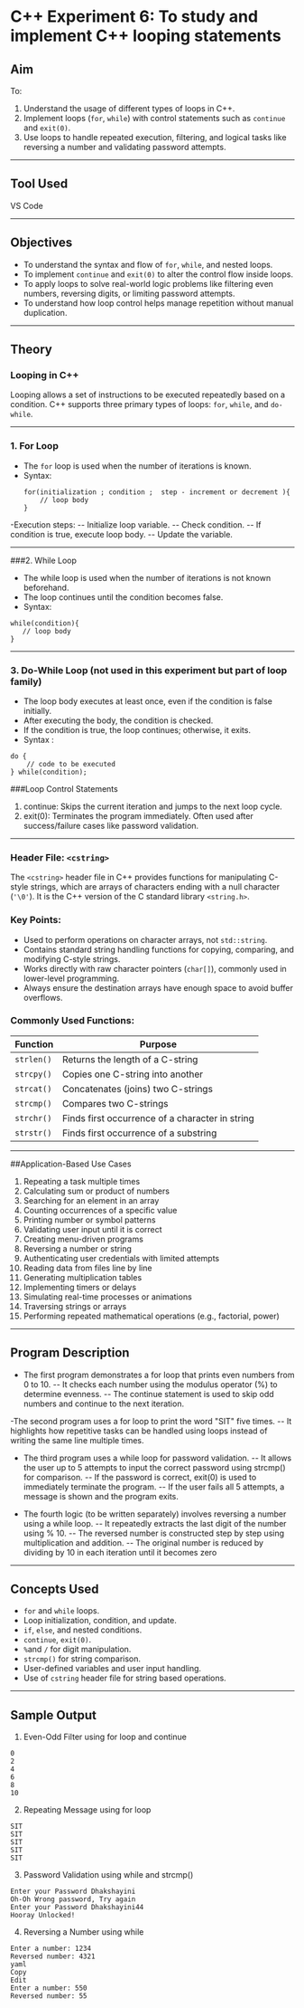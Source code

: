 # C++ Experiment 6: To study and implement C++ looping statements

## Aim

To:
1. Understand the usage of different types of loops in C++.
2. Implement loops (`for`, `while`) with control statements such as `continue` and `exit(0)`.
3. Use loops to handle repeated execution, filtering, and logical tasks like reversing a number and validating password attempts.

---

## Tool Used

VS Code

---

## Objectives

- To understand the syntax and flow of `for`, `while`, and nested loops.
- To implement `continue` and `exit(0)` to alter the control flow inside loops.
- To apply loops to solve real-world logic problems like filtering even numbers, reversing digits, or limiting password attempts.
- To understand how loop control helps manage repetition without manual duplication.

---

## Theory

### Looping in C++
Looping allows a set of instructions to be executed repeatedly based on a condition. C++ supports three primary types of loops: `for`, `while`, and `do-while`.

---

### 1. For Loop

- The `for` loop is used when the number of iterations is known.
- Syntax:
  ```
  for(initialization ; condition ;  step - increment or decrement ){
      // loop body
  }
  ```
-Execution steps:
-- Initialize loop variable.
-- Check condition.
-- If condition is true, execute loop body.
-- Update the variable.

--- 

###2. While Loop
- The while loop is used when the number of iterations is not known beforehand.
- The loop continues until the condition becomes false.
- Syntax:
 ```
while(condition){
    // loop body
}
```
--- 

### 3. Do-While Loop (not used in this experiment but part of loop family)
- The loop body executes at least once, even if the condition is false initially.
- After executing the body, the condition is checked.
- If the condition is true, the loop continues; otherwise, it exits.
- Syntax :
```
do {
    // code to be executed
} while(condition);
```
###Loop Control Statements
1. continue: Skips the current iteration and jumps to the next loop cycle.
2. exit(0): Terminates the program immediately. Often used after success/failure cases like password validation.

---

### Header File: `<cstring>`

The `<cstring>` header file in C++ provides functions for manipulating C-style strings, which are arrays of characters ending with a null character (`'\0'`). It is the C++ version of the C standard library `<string.h>`.

### Key Points:
- Used to perform operations on character arrays, not `std::string`.
- Contains standard string handling functions for copying, comparing, and modifying C-style strings.
- Works directly with raw character pointers (`char[]`), commonly used in lower-level programming.
-  Always ensure the destination arrays have enough space to avoid buffer overflows.

### Commonly Used Functions:

| Function      | Purpose                                        |
|---------------|------------------------------------------------|
| `strlen()`    | Returns the length of a C-string               |
| `strcpy()`    | Copies one C-string into another               |
| `strcat()`    | Concatenates (joins) two C-strings             |
| `strcmp()`    | Compares two C-strings                         |
| `strchr()`    | Finds first occurrence of a character in string|
| `strstr()`    | Finds first occurrence of a substring          |

--- 

##Application-Based Use Cases
1. Repeating a task multiple times
2. Calculating sum or product of numbers
3. Searching for an element in an array
4. Counting occurrences of a specific value
5. Printing number or symbol patterns
6. Validating user input until it is correct
7. Creating menu-driven programs
8. Reversing a number or string
9. Authenticating user credentials with limited attempts
10. Reading data from files line by line
11. Generating multiplication tables
12. Implementing timers or delays
13. Simulating real-time processes or animations
14. Traversing strings or arrays
15. Performing repeated mathematical operations (e.g., factorial, power)

--- 

## Program Description
- The first program demonstrates a for loop that prints even numbers from 0 to 10.
-- It checks each number using the modulus operator (%) to determine evenness.
-- The continue statement is used to skip odd numbers and continue to the next iteration.

-The second program uses a for loop to print the word "SIT" five times.
-- It highlights how repetitive tasks can be handled using loops instead of writing the same line multiple times.

- The third program uses a while loop for password validation.
-- It allows the user up to 5 attempts to input the correct password using strcmp() for comparison.
-- If the password is correct, exit(0) is used to immediately terminate the program.
-- If the user fails all 5 attempts, a message is shown and the program exits.

- The fourth logic (to be written separately) involves reversing a number using a while loop.
-- It repeatedly extracts the last digit of the number using % 10.
-- The reversed number is constructed step by step using multiplication and addition.
-- The original number is reduced by dividing by 10 in each iteration until it becomes zero

---

## Concepts Used
- `for` and `while` loops.
- Loop initialization, condition, and update.
- `if`, `else`, and nested conditions.
- `continue`, `exit(0)`.
- `%`and `/` for digit manipulation.
- `strcmp()` for string comparison.
- User-defined variables and user input handling.
- Use of `cstring` header file for string based operations.

---

## Sample Output
1. Even-Odd Filter using for loop and continue
```
0
2
4
6
8
10
```
2. Repeating Message using for loop
```
SIT
SIT
SIT
SIT
SIT
```

3. Password Validation using while and strcmp()
```
Enter your Password	Dhakshayini
Oh-Oh Wrong password, Try again
Enter your Password	Dhakshayini44
Hooray Unlocked!
```

4. Reversing a Number using while
```
Enter a number: 1234
Reversed number: 4321
yaml
Copy
Edit
Enter a number: 550
Reversed number: 55
```
